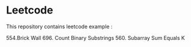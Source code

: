 # Leetcode

This repository contains leetcode example :

554.Brick Wall
696. Count Binary Substrings
560. Subarray Sum Equals K
